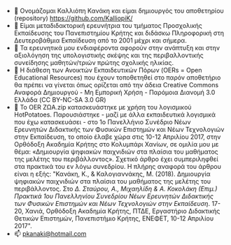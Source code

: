 - 👋 Ονομάζομαι Καλλιόπη Κανάκη και είμαι δημιουργός του αποθετηρίου (repository) https://github.com/KalliopiK/ 
- 🌱 Είμαι μεταδιδακτορική ερευνήτρια του τμήματος Προσχολικής Εκπαίδευσης του Πανεπιστημίου Κρήτης και διδάσκω Πληροφορική στη Δευτεροβάθμια Εκπαίδευση από το 2001 μέχρι και σήμερα.
- 💞️ Τα ερευνητικά μου ενδιαφέροντα αφορούν στην ανάπτυξη και στην αξιολόγηση της υπολογιστικής σκέψης και της περιβαλλοντικής συνείδησης μαθητών/τριών πρώτης σχολικής ηλικίας.
- 💞️ Η διάθεση των Ανοικτών Εκπαιδευτικών Πόρων (OERs = Open Educational Resources) που έχουν τοποθετηθεί στο παρόν αποθετήριο θα πρέπει να γίνεται όπως ορίζεται από την άδεια Creative Commons Αναφορά Δημιουργού - Μη Εμπορική Χρήση - Παρόμοια Διανομή 3.0 Ελλάδα (CC BY-NC-SA 3.0 GR)
- 💞️ Το OER ΖΩΑ.zip κατασκευάστηκε με χρήση του λογισμικού HotPotatoes. Παρουσιάστηκε - μαζί με άλλα εκπαιδευτικά λογισμικά που έχω κατασκευάσει -  στο 1ο Πανελλήνιο Συνέδριο Νέων Ερευνητών Διδακτικής των Φυσικών Επιστημών και Νέων Τεχνολογιών στην Εκπαίδευση, το οποίο έλαβε χώρα στις 10-12 Απριλίου 2017, στην Ορθόδοξη Ακαδημία Κρήτης στο Κολυμπάρι Χανίων, σε ομιλία μου με θέμα: «Δημιουργία ψηφιακών παιχνιδιών στα πλαίσια του μαθήματος της μελέτης του περιβάλλοντος». Σχετικό άρθρο έχει συμπεριληφθεί στα πρακτικά του εν λόγω συνεδρίου. Η πλήρης αναφορά του άρθρου είναι η εξής:
"Κανάκη, Κ., & Καλογιαννάκης, Μ. (2018). Δημιουργία ψηφιακών παιχνιδιών στα πλαίσια του μαθήματος της μελέτης του περιβάλλοντος. Στο *Δ. Σταύρου, Α., Μιχαηλίδη & Α. Κοκολάκη (Επιμ.) Πρακτικά 1ου Πανελληνίου Συνεδρίου Νέων Ερευνητών Διδακτικής των Φυσικών Επιστημών και Νέων Τεχνολογιών στην Εκπαίδευση*. 17-20, Χανιά, Ορθόδοξη Ακαδημία Κρήτης, ΠΤΔΕ, Εργαστήριο Διδακτικής Θετικών Επιστημών, Πανεπιστήμιο Κρήτης, ΕΝΕΦΕΤ, 10-12 Απριλίου 2017".
- 📫 pkanaki@hotmail.com

<!---
KalliopiK/Kalliopi Kanaki holds a postdoctoral position at the University of Crete, Greece.

--->
